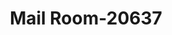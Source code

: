 ---
f_zip-code: 32952
f_state-code: FL
title: Mail Room-20637
f_phone: 321-452-0110
f_city-only: Merritt Island
f_address: 777 E Merritt Island Cswy Merritt Island
f_location-unique-id: '20637'
slug: mail-room-20637
updated-on: '2024-05-30T13:46:58.046Z'
created-on: '2024-05-30T13:36:59.803Z'
published-on: '2024-05-30T13:54:32.469Z'
f_city-state: cms/city/merritt-island-fl.md
f_company: cms/company/mail-room.md
f_state: cms/state/florida.md
layout: '[payday-loan].html'
tags: payday-loan
---